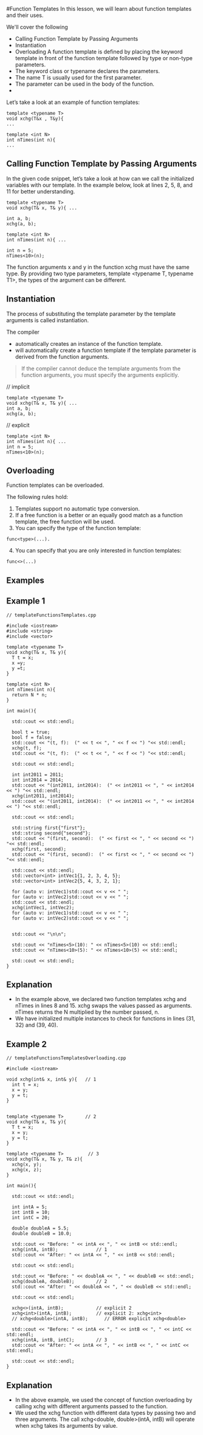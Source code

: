 #Function Templates
In this lesson, we will learn about function templates and their uses.

We'll cover the following
- Calling Function Template by Passing Arguments
- Instantiation
- Overloading
A function template is defined by placing the keyword template in front of the function template followed by type or non-type parameters.
- The keyword class or typename declares the parameters.
- The name T is usually used for the first parameter.
- The parameter can be used in the body of the function.
- 
Let’s take a look at an example of function templates:
```
template <typename T>
void xchg(T&x , T&y){
...

template <int N>
int nTimes(int n){
...
```

## Calling Function Template by Passing Arguments
In the given code snippet, let’s take a look at how can we call the initialized variables with our template. In the example below, look at lines 2, 5, 8, and 11 for better understanding.
```
template <typename T>
void xchg(T& x, T& y){ ...

int a, b;
xchg(a, b);

template <int N>
int nTimes(int n){ ...

int n = 5;
nTimes<10>(n);
```

The function arguments x and y in the function xchg must have the same type. By providing two type parameters, template <typename T, typename T1>, the types of the argument can be different.

## Instantiation
The process of substituting the template parameter by the template arguments is called instantiation.

The compiler
- automatically creates an instance of the function template.
- will automatically create a function template if the template parameter is derived from the function arguments.

>  If the compiler cannot deduce the template arguments from the function arguments, you must specify the arguments explicitly.

// implicit
```
template <typename T>
void xchg(T& x, T& y){ ...
int a, b;
xchg(a, b);
```

// explicit
```
template <int N>
int nTimes(int n){ ...
int n = 5;
nTimes<10>(n);
```

## Overloading
Function templates can be overloaded.

The following rules hold:
1. Templates support no automatic type conversion.
2. If a free function is a better or an equally good match as a function template, the free function will be used.
3. You can specify the type of the function template:
```
func<type>(...).
```
4. You can specify that you are only interested in function templates:
```
func<>(...)
```
## Examples
## Example 1
```
// templateFunctionsTemplates.cpp

#include <iostream>
#include <string>
#include <vector>

template <typename T>
void xchg(T& x, T& y){
  T t = x;
  x =y;
  y =t;
}

template <int N>
int nTimes(int n){
  return N * n;
}

int main(){

  std::cout << std::endl;

  bool t = true;
  bool f = false;
  std::cout << "(t, f):  (" << t << ", " << f << ") "<< std::endl;
  xchg(t, f);
  std::cout << "(t, f):  (" << t << ", " << f << ") "<< std::endl;

  std::cout << std::endl;

  int int2011 = 2011;
  int int2014 = 2014;
  std::cout << "(int2011, int2014):  (" << int2011 << ", " << int2014 << ") "<< std::endl;
  xchg(int2011, int2014);
  std::cout << "(int2011, int2014):  (" << int2011 << ", " << int2014 << ") "<< std::endl;

  std::cout << std::endl;

  std::string first{"first"};
  std::string second{"second"};
  std::cout << "(first, second):  (" << first << ", " << second << ") "<< std::endl;
  xchg(first, second);
  std::cout << "(first, second):  (" << first << ", " << second << ") "<< std::endl;

  std::cout << std::endl;
  std::vector<int> intVec1{1, 2, 3, 4, 5};
  std::vector<int> intVec2{5, 4, 3, 2, 1};

  for (auto v: intVec1)std::cout << v << " ";
  for (auto v: intVec2)std::cout << v << " ";
  std::cout << std::endl;
  xchg(intVec1, intVec2);
  for (auto v: intVec1)std::cout << v << " ";
  for (auto v: intVec2)std::cout << v << " ";


  std::cout << "\n\n";

  std::cout << "nTimes<5>(10): " << nTimes<5>(10) << std::endl;
  std::cout << "nTimes<10>(5): " << nTimes<10>(5) << std::endl;

  std::cout << std::endl;
}
```

## Explanation
- In the example above, we declared two function templates xchg and nTimes in lines 8 and 15. xchg swaps the values passed as arguments. nTimes returns the N multiplied by the number passed, n.
- We have initialized multiple instances to check for functions in lines (31, 32) and (39, 40).

## Example 2
```
// templateFunctionsTemplatesOverloading.cpp

#include <iostream>

void xchg(int& x, int& y){   // 1
  int t = x;
  x = y;
  y = t;
}


template <typename T>        // 2
void xchg(T& x, T& y){
  T t = x;
  x = y;
  y = t;
}

template <typename T>         // 3
void xchg(T& x, T& y, T& z){
  xchg(x, y);
  xchg(x, z);
}

int main(){

  std::cout << std::endl;

  int intA = 5;
  int intB = 10;
  int intC = 20;

  double doubleA = 5.5;
  double doubleB = 10.0;

  std::cout << "Before: " << intA << ", " << intB << std::endl;
  xchg(intA, intB);              // 1
  std::cout << "After: " << intA << ", " << intB << std::endl;

  std::cout << std::endl;

  std::cout << "Before: " << doubleA << ", " << doubleB << std::endl;
  xchg(doubleA, doubleB);        // 2
  std::cout << "After: " << doubleA << ", " << doubleB << std::endl;
  
  std::cout << std::endl;

  xchg<>(intA, intB);            // explicit 2
  xchg<int>(intA, intB);         // explicit 2: xchg<int>
  // xchg<double>(intA, intB);      // ERROR explicit xchg<double>

  std::cout << "Before: " << intA << ", " << intB << ", " << intC << std::endl;
  xchg(intA, intB, intC);        // 3
  std::cout << "After: " << intA << ", " << intB << ", " << intC << std::endl;

  std::cout << std::endl;
}
```

## Explanation
- In the above example, we used the concept of function overloading by calling xchg with different arguments passed to the function.
- We used the xchg function with different data types by passing two and three arguments. The call xchg<double, double>(intA, intB) will operate when xchg takes its arguments by value.

